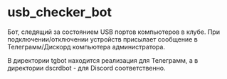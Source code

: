 # usb_checker_bot
Бот, следящий за состоянием USB портов компьютеров в клубе. При подключении/отключении устройств присылает сообщение в Телеграмм/Дискорд компьютера администратора.

В директории tgbot находится реализация для Телеграмм, а в директории dscrdbot - для Discord соответственно.
